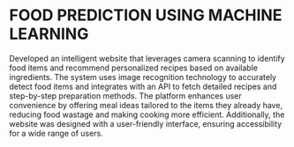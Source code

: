 #  FOOD PREDICTION USING  MACHINE LEARNING
 Developed an intelligent website that leverages camera scanning to identify food items and recommend personalized recipes based on available ingredients. The system uses image recognition technology to accurately detect food items and integrates with an API to fetch detailed recipes and step-by-step preparation methods. The platform enhances user convenience by offering meal ideas tailored to the items they already have, reducing food wastage and making cooking more efficient. Additionally, the website was designed with a user-friendly interface, ensuring accessibility for a wide range of users.
